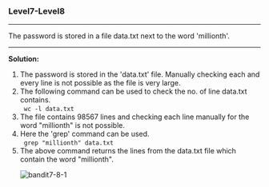 ### Level7-Level8
<hr/>
The password is stored in a file data.txt next to the word 'millionth'.
<hr/>
<b>Solution:</b><br/>
<p>
<ol>
<li>The password is stored in the 'data.txt' file. Manually checking each and every line is not possible as the file is very large.</li>

<li>The following command can be used to check the no. of line data.txt contains.<br/>
<code> wc -l data.txt </code><br/>
</li>

<li>The file contains 98567 lines and checking each line manually for the word "millionth" is not possible.</li>

<li>Here the 'grep' command can be used.<br/>
<code> grep "millionth" data.txt</code>
<li>The above command returns the lines from the data.txt file which contain the word "millionth".</li>

![bandit7-8-1](https://user-images.githubusercontent.com/88927842/179071634-42f4693a-416e-4df7-99ad-a240762f7f1c.png)


